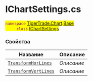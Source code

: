 
# IChartSettings.cs
<mark style="color:purple;">`namespace` [TigerTrade.Chart](../../../TigerTrade.Chart.md).[Base](../../../TigerTrade.Chart/Base.md)  
&nbsp;&nbsp;&nbsp;&nbsp;&nbsp;&nbsp;&nbsp;&nbsp;&nbsp;`class` [IChartSettings](../IChartSettings.cs.md)

### Свойства
| Название | Описание |
| --- | --- |
| [`TransformHorLines`](./Свойства/TransformHorLines.md) | *Описание* |
| [`TransformVertLines`](./Свойства/TransformVertLines.md) | *Описание* |
